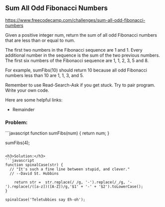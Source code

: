 <h2>Sum All Odd Fibonacci Numbers</h2>

https://www.freecodecamp.com/challenges/sum-all-odd-fibonacci-numbers

Given a positive integer num, return the sum of all odd Fibonacci numbers that are less than or equal to num.

The first two numbers in the Fibonacci sequence are 1 and 1. Every additional number in the sequence is the sum of the two previous numbers. The first six numbers of the Fibonacci sequence are 1, 1, 2, 3, 5 and 8.

For example, sumFibs(10) should return 10 because all odd Fibonacci numbers less than 10 are 1, 1, 3, and 5.

Remember to use Read-Search-Ask if you get stuck. Try to pair program. Write your own code.

Here are some helpful links:

- Remainder

<h3>Problem:</h3>
```javascript
function sumFibs(num) {
  return num;
}

sumFibs(4);
```

<h3>Solution:</h3>
```javascript
function spinalCase(str) {
  // "It's such a fine line between stupid, and clever."
  // --David St. Hubbins

	return str =  str.replace(/ /g, '-').replace(/_/g, '-').replace(/([a-z])([A-Z])/g,'$1' + '-' + '$2').toLowerCase();
}

spinalCase('Teletubbies say Eh-oh');
```
